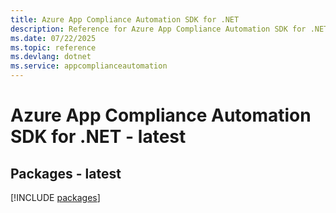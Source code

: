 ```yaml
---
title: Azure App Compliance Automation SDK for .NET
description: Reference for Azure App Compliance Automation SDK for .NET
ms.date: 07/22/2025
ms.topic: reference
ms.devlang: dotnet
ms.service: appcomplianceautomation
---
```

# Azure App Compliance Automation SDK for .NET - latest
## Packages - latest
[!INCLUDE [packages](app-compliance-automation-index.md)]